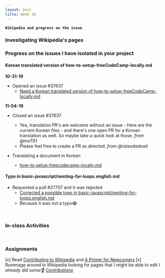 ```yaml
---
layout: post
title: Week 10
---
```


**`Wikipedia and progress on the issue`**

### Investigating Wikipedia's pages

### Progress on the issues I have isolated in your project

#### Korean translated version of how-to-setup-freeCodeCamp-locally.md
**10-31-19**  
- Opened an issue #37637
  - [Need a Korean translated version of how-to-setup-freeCodeCamp-locally.md](https://github.com/freeCodeCamp/freeCodeCamp/issues/37637)

**11-04-19** 
- Closed an issue #37637
  - Yes, translation PR's are welcome without an issue - Here are the current Korean files - and there's one open PR for a Korean translation as well. So maybe take a quick look at those. _from @moT01_
  - Please feel free to create a PR as directed. _from @raisedadead_

- Translating a document in Korean 
  - [how-to-setup-freecodecamp-locally.md](https://github.com/nancydocode/freeCodeCamp/blob/master/docs/i18n-languages/korean/how-to-setup-freecodecamp-locally.md)

#### Typo in basic-javascript/nesting-for-loops.english.md
- Requested a pull #37707 and it was rejected
  - [Corrected a possible typo in basic-javascript/nesting-for-loops.english.md](https://github.com/freeCodeCamp/freeCodeCamp/pull/37707)
  - Because it was not a typo😂

&nbsp;
&nbsp;

### In-class Activities

&nbsp;
&nbsp;

### Assignments
[x] Read [Contributing to Wikipedia]() and [A Primer for Newcomers]()
[x] Rummage around in Wikipedia looking for pages that I might be able to edit _I already did some!🎉 [Contributions]()_

